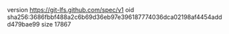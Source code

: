 version https://git-lfs.github.com/spec/v1
oid sha256:3686fbbf488a2c6b69d36eb97e396187774036dca02198af4454addd479bae99
size 17867
